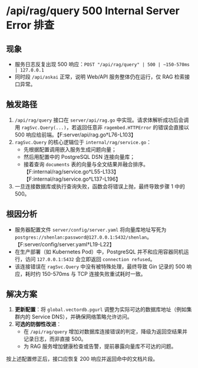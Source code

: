# /api/rag/query 500 Internal Server Error 排查

## 现象
- 服务日志反复出现 500 响应：`POST "/api/rag/query" | 500 | ~150-570ms | 127.0.0.1`
- 同时段 `/api/askai` 正常，说明 Web/API 服务整体仍在运行，仅 RAG 检索接口异常。

## 触发路径
1. `/api/rag/query` 接口在 `server/api/rag.go` 中实现。请求体解析成功后会调用 `ragSvc.Query(...)`，若返回任意非 `ragembed.HTTPError` 的错误会直接以 500 响应给前端。【F:server/api/rag.go†L76-L103】
2. `ragSvc.Query` 的核心逻辑位于 `internal/rag/service.go`：
   - 先根据配置调用嵌入服务生成问题向量；
   - 然后用配置中的 PostgreSQL DSN 连接向量库；
   - 接着查询 `documents` 表的向量与全文结果并融合排序。【F:internal/rag/service.go†L55-L133】【F:internal/rag/service.go†L137-L196】
3. 一旦连接数据库或执行查询失败，函数会将错误上抛，最终导致步骤 1 中的 500。

## 根因分析
- 服务器配置文件 `server/config/server.yaml` 将向量库地址写死为 `postgres://shenlan:password@127.0.0.1:5432/shenlan`。【F:server/config/server.yaml†L19-L22】
- 在生产部署（如 Kubernetes Pod）中，PostgreSQL 并不和应用容器同机运行，访问 `127.0.0.1:5432` 会立即返回 `connection refused`。
- 该连接错误在 `ragSvc.Query` 中没有被特殊处理，最终导致 Gin 记录的 500 响应，耗时约 150-570ms 与 TCP 连接失败重试耗时一致。

## 解决方案
1. **更新配置**：将 `global.vectordb.pgurl` 调整为实际可达的数据库地址（例如集群内的 Service DNS），并确保网络策略允许访问。
2. **可选的防御性改进**：
   - 在 `/api/rag/query` 增加对数据库连接错误的判定，降级为返回空结果并记录日志，而非直接 500。
   - 为 RAG 服务增加健康检查或告警，提前暴露向量库不可达的问题。

按上述配置修正后，接口应恢复 200 响应并返回命中的文档片段。
